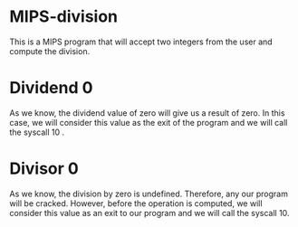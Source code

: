 # MIPS-division
This is a MIPS program that will accept two integers from the user and compute the division.
# Dividend 0
As we know, the dividend value of zero will give us a result of zero. In this case, we will consider this value as the exit of the program and we will call the syscall 10 . 
# Divisor 0
As we know, the division by zero is undefined. Therefore, any our program will be cracked. However, before the operation is computed, we will consider this value as an exit to our program and we will call the syscall 10.
